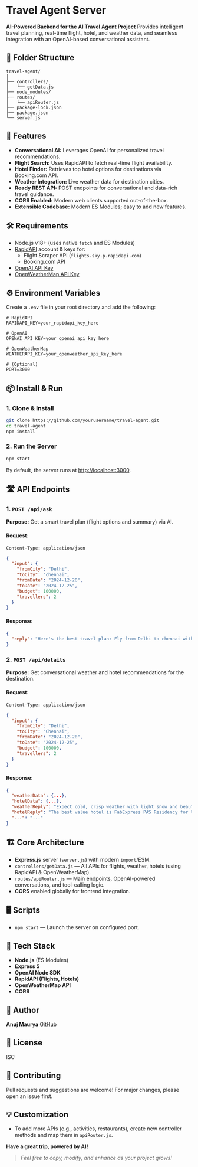 # Travel Agent Server

**AI-Powered Backend for the AI Travel Agent Project**
Provides intelligent travel planning, real-time flight, hotel, and weather data, and seamless integration with an OpenAI-based conversational assistant.

## 📂 Folder Structure

```
travel-agent/
│
├── controllers/
│   └── getData.js
├── node_modules/
├── routes/
│   └── apiRouter.js
├── package-lock.json
├── package.json
└── server.js
```


## 🚀 Features

- **Conversational AI:** Leverages OpenAI for personalized travel recommendations.
- **Flight Search:** Uses RapidAPI to fetch real-time flight availability.
- **Hotel Finder:** Retrieves top hotel options for destinations via Booking.com API.
- **Weather Integration:** Live weather data for destination cities.
- **Ready REST API:** POST endpoints for conversational and data-rich travel guidance.
- **CORS Enabled:** Modern web clients supported out-of-the-box.
- **Extensible Codebase:** Modern ES Modules; easy to add new features.


## 🛠️ Requirements

- Node.js v18+  (uses native `fetch` and ES Modules)
- [RapidAPI](https://rapidapi.com/) account \& keys for:
    - Flight Scraper API (`flights-sky.p.rapidapi.com`)
    - Booking.com API
- [OpenAI API Key](https://platform.openai.com/api-keys)
- [OpenWeatherMap API Key](https://openweathermap.org/api)


## ⚙️ Environment Variables

Create a `.env` file in your root directory and add the following:

```
# RapidAPI
RAPIDAPI_KEY=your_rapidapi_key_here

# OpenAI
OPENAI_API_KEY=your_openai_api_key_here

# OpenWeatherMap
WEATHERAPI_KEY=your_openweather_api_key_here

# (Optional)
PORT=3000
```


## 📦 Install \& Run

### 1. **Clone \& Install**

```bash
git clone https://github.com/yourusername/travel-agent.git
cd travel-agent
npm install
```


### 2. **Run the Server**

```bash
npm start
```

By default, the server runs at [http://localhost:3000](http://localhost:3000).

## 🛣️ API Endpoints

### 1. `POST /api/ask`

**Purpose:** Get a smart travel plan (flight options and summary) via AI.

#### **Request:**

`Content-Type: application/json`

```json
{
  "input": {
    "fromCity": "Delhi",
    "toCity": "chennai",
    "fromDate": "2024-12-20",
    "toDate": "2024-12-25",
    "budget": 100000,
    "travellers": 2
  }
}
```


#### **Response:**

```json
{
  "reply": "Here's the best travel plan: Fly from Delhi to chennai with Air India on 20th December... Total cost: ₹12,000. Would you like to know about hotels?"
}
```


### 2. `POST /api/details`

**Purpose:** Get conversational weather and hotel recommendations for the destination.

#### **Request:**

`Content-Type: application/json`

```json
{
  "input": {
    "fromCity": "Delhi",
    "toCity": "Chennai",
    "fromDate": "2024-12-20",
    "toDate": "2024-12-25",
    "budget": 100000,
    "travellers": 2
  }
}
```


#### **Response:**

```json
{
  "weatherData": {...},
  "hotelData": {...},
  "weatherReply": "Expect cold, crisp weather with light snow and beautiful winter skies.",
  "hotelReply": "The best value hotel is FabExpress PAS Residency for ₹4829 per night. Would you like to book?",
  "...": "..."
}
```


## 🏗️ Core Architecture

- **Express.js** server (`server.js`) with modern `import`/ESM.
- `controllers/getData.js` — All APIs for flights, weather, hotels (using RapidAPI \& OpenWeatherMap).
- `routes/apiRouter.js` — Main endpoints, OpenAI-powered conversations, and tool-calling logic.
- **CORS** enabled globally for frontend integration.


## 🖥️ Scripts

- `npm start` — Launch the server on configured port.


## 🤖 Tech Stack

- **Node.js** (ES Modules)
- **Express 5**
- **OpenAI Node SDK**
- **RapidAPI (Flights, Hotels)**
- **OpenWeatherMap API**
- **CORS**


## 👤 Author

**Anuj Maurya**
[GitHub](https://github.com/codeXanu)

## 📝 License

ISC

## 🙌 Contributing

Pull requests and suggestions are welcome! For major changes, please open an issue first.

## 💡 Customization

- To add more APIs (e.g., activities, restaurants), create new controller methods and map them in `apiRouter.js`.


**Have a great trip, powered by AI!**

> _Feel free to copy, modify, and enhance as your project grows!_